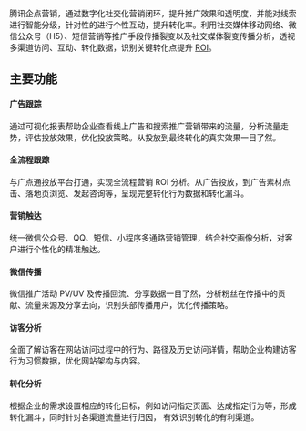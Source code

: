 腾讯企点营销，通过数字化社交化营销闭环，提升推广效果和透明度，并能对线索进行智能分级，针对性的进行个性互动，提升转化率。利用社交媒体移动网络、微信公众号（H5）、短信营销等推广手段传播裂变以及社交媒体裂变传播分析，透视多渠道访问、互动、转化数据，识别关键转化点提升 [ROI](https://cloud.tencent.com/document/product/1178/40749#ROI)。

## 主要功能
#### 广告跟踪
通过可视化报表帮助企业查看线上广告和搜索推广营销带来的流量，分析流量走势，评估投放效果，优化投放策略。从投放到最终转化的真实效果一目了然。

#### 全流程跟踪
与广点通投放平台打通，实现全流程营销 ROI 分析。从广告投放，到广告素材点击、落地页浏览、发起咨询等，呈现完整转化行为数据和转化漏斗。

#### 营销触达
统一微信公众号、QQ、短信、小程序多通路营销管理，结合社交画像分析，对客户进行个性化的精准触达。

#### 微信传播
微信推广活动 PV/UV 及传播回流、分享数据一目了然，分析粉丝在传播中的贡献、流量来源及分享去向，识别头部传播用户，优化传播策略。

#### 访客分析
全面了解访客在网站访问过程中的行为、路径及历史访问详情，帮助企业构建访客行为习惯数据，优化网站架构与内容。

#### 转化分析
根据企业的需求设置相应的转化目标，例如访问指定页面、达成指定行为等，形成转化漏斗，同时针对各渠道流量进行归因， 有效识别转化的有利渠道。
